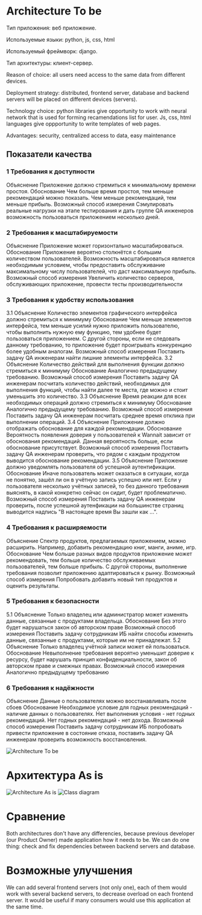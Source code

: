 # Architecture To be  

Тип приложения: веб приложение.  

Используемые языки: python, js, css, html  

Используемый фреймворк: django.     

Тип архитектуры: клиент-сервер.  

Reason of choice: all users need access to the same data from different devices.  

Deployment strategy: distributed, frontend server, database and backend servers will be placed on different devices (servers).  

Technology choice: python libraries give opportunity to work with neural network that is used for forming recamendations list for user. Js, css, html languages give oppportunity to write templates of web pages.  

Advantages: security, centralized access to data, easy maintenance  

## Показатели качества  

### 1 Требования к доступности
Объяснение Приложение должно стремиться к минимальному времени простоя. 
Обоснование Чем больше время простоя, тем меньше рекомендаций можно показать. Чем меньше рекомендаций, тем меньше прибыль. 
Возможный способ измерения Сэмулировать реальные нагрузки на этапе тестирования и дать группе QA инженеров возможность пользоваться приложением несколько дней. 

### 2 Требования к масштабируемости
Объяснение Приложение может горизонтально масштабироваться. 
Обоснование Приложение вероятно столкнётся с большим количеством пользователей. Возможность масштабироваться является необходимым условием, чтобы предоставить обслуживание максимальному числу пользователей, что даст максимальную прибыль. 
Возможный способ измерения Увеличить количество серверов, обслуживающих приложение, провести тесты производительности 

### 3 Требования к удобству использования
3.1 Объяснение Количество элементов графического интерфейса должно стремиться к минимуму 
Обоснование Чем меньше элементов интерфейса, тем меньше усилий нужно приложить пользователю, чтобы выполнить нужную ему функцию, тем удобнее будет пользоваться приложением. С другой стороны, если не следовать данному требованию, то приложение будет проигрывать конкуренцию более удобным аналогам. 
Возможный способ измерения Поставить задачу QA инженерам найти лишние элементы интерфейса. 
3.2 Объяснение Количество действий для выполнения функции должно стремиться к минимуму 
Обоснование Аналогично предыдущему требованию. 
Возможный способ измерения Поставить задачу QA инженерам посчитать количество действий, необходимых для выполнения функций, чтобы найти далее те места, где можно и стоит уменьшить это количество. 
3.3 Объяснение Время реакции для всех необходимых операций должно стремиться к минимуму 
Обоснование Аналогично предыдущему требованию. 
Возможный способ измерения Поставить задачу QA инженерам посчитать среднее время отклика при выполнении операций. 
3.4 Объяснение Приложение должно отображать обоснование для каждой рекомендации. 
Обоснование Вероятность появления доверия у пользователей к Wannait зависит от обоснования рекомендаций. Данная вероятность больше, если обоснование присутствует. 
Возможный способ измерения Поставить задачу QA инженерам проверить, что рядом с каждым продуктом выводится обоснование рекомендации. 
3.5 Объяснение Приложение должно уведомлять пользователя об успешной аутентификации. 
Обоснование Иначе пользователь может оказаться в ситуации, когда не понятно, зашёл ли он в учётную запись успешно или нет. Если у пользователя несколько учётных записей, то без данного требования выяснять, в какой конкретно сейчас он сидит, будет проблематично. 
Возможный способ измерения Поставить задачу QA инженерам проверить, после успешной аутенфикации на большинстве страниц выводится надпись "В настоящее время Вы зашли как ...". 

### 4 Требования к расширяемости
Объяснение Спектр продуктов, предлагаемых приложением, можно расширить. Например, добавить рекомендацию книг, манги, аниме, игр. 
Обоснование Чем больше разных видов продуктов приложение может рекомендовать, тем больше количество обслуживаемых пользователей, тем больше прибыль. С другой стороны, выполнение требования позволит приложению адаптироваться к рынку. 
Возможный способ измерения Попробовать добавить новый тип продуктов и оценить результаты. 

### 5 Требования к безопасности
5.1 Объяснение Только владелец или администратор может изменять данные, связанные с продуктами владельца. 
Обоснование Без этого будет нарушаться закон об авторском праве 
Возможный способ измерения Поставить задачу сотрудникам ИБ найти способы изменить данные, связанные с продуктами, которые им не принадлежат. 
5.2 Объяснение Только владелец учётной записи может ей пользоваться. 
Обоснование Невыполнение требования вероятно уменьшит доверие к ресурсу, будет нарушать принцип конфиденциальности, закон об авторском праве и смежных правах. 
Возможный способ измерения Аналогично предыдущему требованию 

### 6 Требования к надёжности
Объяснение Данные о пользователях можно восстанавливать после сбоев 
Обоснование Необходимое условие для годных рекомендаций - наличие данных о пользователях. Нет выполнения условия - нет годных рекомендаций. Нет годных рекомендаций - нет дохода. 
Возможный способ измерения Поставить задачу сотрудникам ИБ попробовать привести приложение в состояние отказа, поставить задачу QA инженерам проверить возможность восстановления.

![Architecture To be](https://github.com/L1ttl3S1st3r/wannait/blob/master/Documents/Design/ComponentsAndDeployment/components.jpg)

# Архитектура As is  

![Architecture As is](https://github.com/L1ttl3S1st3r/wannait/blob/master/Documents/Design/ComponentsAndDeployment/components.jpg)
![Class diagram](https://github.com/L1ttl3S1st3r/wannait/blob/master/Documents/Design/Class/classes.jpeg)

# Сравнение

Both architectures don't have any differencies, because previous developer (our Product Owner) made application how it needs to be. We can do one thing: check and fix dependencies between backend servers and database.

# Возможные улучшения

We can add several frontend servers (not only one), each of them would work with several backend servers, to decrease overload on each frontend server. It would be useful if many consumers would use this application at the same time.
